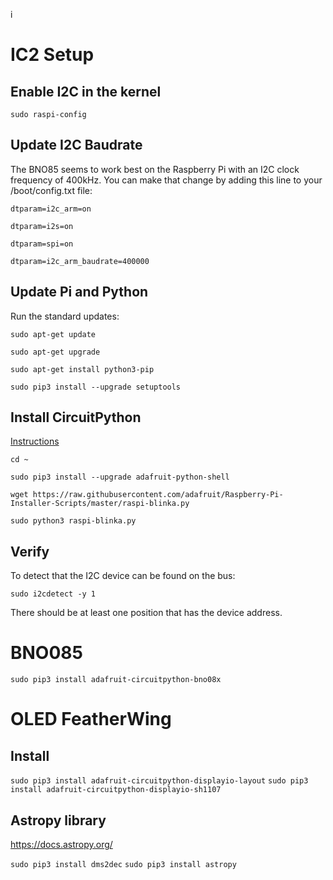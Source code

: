 i
# IC2 Setup

## Enable I2C in the kernel

`sudo raspi-config`


## Update I2C Baudrate

The BNO85 seems to work best on the Raspberry Pi with an I2C clock frequency of 400kHz. You can make that change by adding this line to your /boot/config.txt file:


`dtparam=i2c_arm=on`

`dtparam=i2s=on`

`dtparam=spi=on`

`dtparam=i2c_arm_baudrate=400000`

## Update Pi and Python

Run the standard updates:

`sudo apt-get update`

`sudo apt-get upgrade`

`sudo apt-get install python3-pip`

`sudo pip3 install --upgrade setuptools`


## Install CircuitPython

[Instructions](https://learn.adafruit.com/circuitpython-on-raspberrypi-linux/installing-circuitpython-on-raspberry-pi)

`cd ~`

`sudo pip3 install --upgrade adafruit-python-shell`

`wget https://raw.githubusercontent.com/adafruit/Raspberry-Pi-Installer-Scripts/master/raspi-blinka.py`

`sudo python3 raspi-blinka.py`

## Verify

To detect that the I2C device can be found on the bus: 

`sudo i2cdetect -y 1` 

There should be at least one position that has the device address.

# BNO085

`sudo pip3 install adafruit-circuitpython-bno08x`


# OLED FeatherWing

## Install 

`sudo pip3 install adafruit-circuitpython-displayio-layout`
`sudo pip3 install adafruit-circuitpython-displayio-sh1107`

## Astropy library

https://docs.astropy.org/

`sudo pip3 install dms2dec`
`sudo pip3 install astropy`
